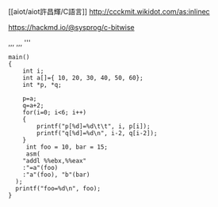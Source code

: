 [[aiot/aiot許昌輝/C語言]]
http://ccckmit.wikidot.com/as:inlinec

https://hackmd.io/@sysprog/c-bitwise

,,,
,,,
'''
```
main()
{
	int i;
	int a[]={ 10, 20, 30, 40, 50, 60};
	int *p, *q;

	p=a;
	q=a+2;
	for(i=0; i<6; i++)
	{
		printf("p[%d]=%d\t\t", i, p[i]);
		printf("q[%d]=%d\n", i-2, q[i-2]);
	}
	 int foo = 10, bar = 15;
	 asm(                           
    "addl %%ebx,%%eax"           
    :"=a"(foo)                   
    :"a"(foo), "b"(bar)          
  );                
  printf("foo=%d\n", foo);
}
```

